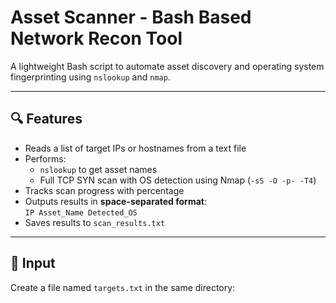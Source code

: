 # Asset Scanner - Bash Based Network Recon Tool

A lightweight Bash script to automate asset discovery and operating system fingerprinting using `nslookup` and `nmap`.

---

## 🔍 Features

- Reads a list of target IPs or hostnames from a text file
- Performs:
  - `nslookup` to get asset names
  - Full TCP SYN scan with OS detection using Nmap (`-sS -O -p- -T4`)
- Tracks scan progress with percentage
- Outputs results in **space-separated format**:  
  `IP Asset_Name Detected_OS`
- Saves results to `scan_results.txt`

---

## 📁 Input

Create a file named `targets.txt` in the same directory:

